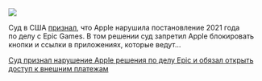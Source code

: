 <!--2025-05-04 13:51:39-->
<div class="yb">
  <div class="rss habr"><img src="https://habrastorage.org/getpro/habr/upload_files/5cf/cda/725/5cfcda725327806f0f90548de2f54b1e.jpg" /><p>Суд в&nbsp;США <a href="https://www.neowin.net/news/us-judge-rules-apple-willfully-violated-and-ignored-courts-2021-decision/" rel="noopener noreferrer nofollow">признал</a>, что&nbsp;Apple нарушила постановление 2021&nbsp;года по&nbsp;делу с&nbsp;Epic Games. В&nbsp;том решении суд запретил Apple блокировать кнопки и ссылки в&nbsp;приложениях, которые ведут... <p class="titl"><a href="https://habr.com/ru/news/906758/?utm_source=habrahabr&utm_medium=rss&utm_campaign=906758">Суд признал нарушение Apple решения по делу Epic и обязал открыть доступ к внешним платежам</a></p></div>
</div>

